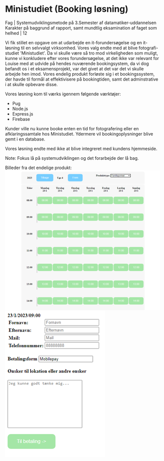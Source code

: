 # Ministudiet (Booking løsning)

Fag | Systemudviklingsmetode på 3.Semester af datamatiker-uddannelsen 
Karakter på baggrund af rapport, samt mundtlig eksamination af faget som helhed | 12

Vi fik stillet en opgave om at udarbejde en it-forundersøgelse og en it-løsning til en selvvalgt virksomhed. Vores valg endte med at blive fotografi-studiet 'Ministudiet'.
Da vi skulle være så tro mod virkeligheden som muligt, kunne vi konkludere efter vores forundersøgelse, at det ikke var relevant for Louise med at udvide på hendes nuværende bookingsystem,
da vi dog befandt os i et eksamensprojekt, var det givet at det var det vi skulle arbejde hen imod. 
Vores endelig produkt forløste sig i et bookingssystem, der havde til formål at effektivisere på bookingtiden, samt det adminstrative i at skulle opbevare disse.

Vores løsning kom til værks igennem følgende værktøjer:
- Pug
- Node.js
- Express.js
- Firebase


Kunder ville nu kunne booke enten en tid for fotografering eller en afklaringssamtale hos Ministudiet.
Ydermere vil bookingoplysninger blive gemt i en database.

Vores løsning endte med ikke at blive integreret med kundens hjemmeside. 

Note: Fokus lå på systemudviklingen og det forarbejde der lå bag.

Billeder fra det endelige produkt:
![Alt text](https://github.com/madse333/Ministudiet/blob/main/Screenshots/SelectAppointment.png)
![Alt text](https://github.com/madse333/Ministudiet/blob/main/Screenshots/EnterDetails.png)
